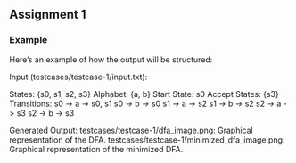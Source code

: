 ## Assignment 1

### Example
Here’s an example of how the output will be structured:

Input (testcases/testcase-1/input.txt):

States: {s0, s1, s2, s3}
Alphabet: {a, b}
Start State: s0
Accept States: {s3}
Transitions:
s0 -> a -> s0, s1
s0 -> b -> s0
s1 -> a -> s2
s1 -> b -> s2
s2 -> a -> s3
s2 -> b -> s3

Generated Output:
testcases/testcase-1/dfa_image.png: Graphical representation of the DFA.
testcases/testcase-1/minimized_dfa_image.png: Graphical representation of the minimized DFA.